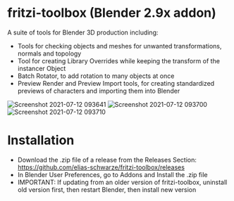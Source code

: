 # fritzi-toolbox (Blender 2.9x addon)
 A suite of tools for Blender 3D production including:
 - Tools for checking objects and meshes for unwanted transformations, normals and topology
 - Tool for creating Library Overrides while keeping the transform of the instancer Object
 - Batch Rotator, to add rotation to many objects at once
 - Preview Render and Preview Import tools, for creating standardized previews of characters and importing them into Blender
 
 ![Screenshot 2021-07-12 093641](https://user-images.githubusercontent.com/85888167/125249073-19a46080-e2f5-11eb-91f0-d12067a8c920.jpg)
![Screenshot 2021-07-12 093700](https://user-images.githubusercontent.com/85888167/125249097-21fc9b80-e2f5-11eb-9d25-29e43b372649.jpg)  ![Screenshot 2021-07-12 093710](https://user-images.githubusercontent.com/85888167/125249186-38a2f280-e2f5-11eb-9220-380b8742c4f2.jpg)


 
 # Installation
 - Download the .zip file of a  release from the Releases Section: https://github.com/elias-schwarze/fritzi-toolbox/releases
 - In Blender User Preferences, go to Addons and Install the .zip file
 - IMPORTANT: If updating from an older version of fritzi-toolbox, uninstall old version first, then restart Blender, then install new version
